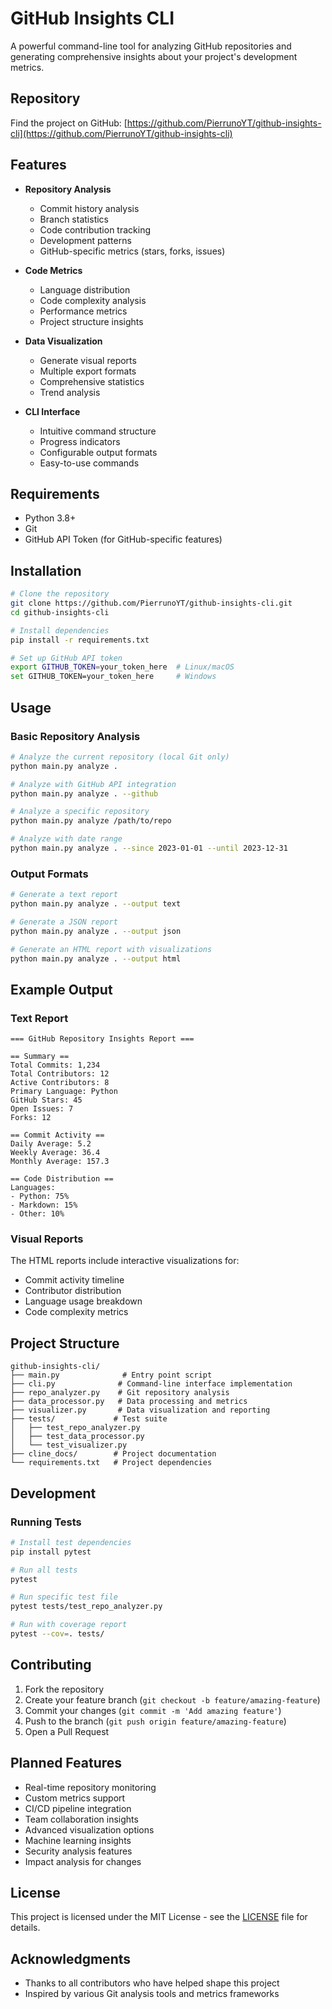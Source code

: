 # GitHub Insights CLI

A powerful command-line tool for analyzing GitHub repositories and generating comprehensive insights about your project's development metrics.

## Repository

Find the project on GitHub: [https://github.com/PierrunoYT/github-insights-cli](https://github.com/PierrunoYT/github-insights-cli)

## Features

- **Repository Analysis**
  - Commit history analysis
  - Branch statistics
  - Code contribution tracking
  - Development patterns
  - GitHub-specific metrics (stars, forks, issues)

- **Code Metrics**
  - Language distribution
  - Code complexity analysis
  - Performance metrics
  - Project structure insights

- **Data Visualization**
  - Generate visual reports
  - Multiple export formats
  - Comprehensive statistics
  - Trend analysis

- **CLI Interface**
  - Intuitive command structure
  - Progress indicators
  - Configurable output formats
  - Easy-to-use commands

## Requirements

- Python 3.8+
- Git
- GitHub API Token (for GitHub-specific features)

## Installation

```bash
# Clone the repository
git clone https://github.com/PierrunoYT/github-insights-cli.git
cd github-insights-cli

# Install dependencies
pip install -r requirements.txt

# Set up GitHub API token
export GITHUB_TOKEN=your_token_here  # Linux/macOS
set GITHUB_TOKEN=your_token_here     # Windows
```

## Usage

### Basic Repository Analysis

```bash
# Analyze the current repository (local Git only)
python main.py analyze .

# Analyze with GitHub API integration
python main.py analyze . --github

# Analyze a specific repository
python main.py analyze /path/to/repo

# Analyze with date range
python main.py analyze . --since 2023-01-01 --until 2023-12-31
```

### Output Formats

```bash
# Generate a text report
python main.py analyze . --output text

# Generate a JSON report
python main.py analyze . --output json

# Generate an HTML report with visualizations
python main.py analyze . --output html
```

## Example Output

### Text Report
```
=== GitHub Repository Insights Report ===

== Summary ==
Total Commits: 1,234
Total Contributors: 12
Active Contributors: 8
Primary Language: Python
GitHub Stars: 45
Open Issues: 7
Forks: 12

== Commit Activity ==
Daily Average: 5.2
Weekly Average: 36.4
Monthly Average: 157.3

== Code Distribution ==
Languages:
- Python: 75%
- Markdown: 15%
- Other: 10%
```

### Visual Reports
The HTML reports include interactive visualizations for:
- Commit activity timeline
- Contributor distribution
- Language usage breakdown
- Code complexity metrics

## Project Structure

```
github-insights-cli/
├── main.py              # Entry point script
├── cli.py              # Command-line interface implementation
├── repo_analyzer.py    # Git repository analysis
├── data_processor.py   # Data processing and metrics
├── visualizer.py       # Data visualization and reporting
├── tests/             # Test suite
│   ├── test_repo_analyzer.py
│   ├── test_data_processor.py
│   └── test_visualizer.py
├── cline_docs/        # Project documentation
└── requirements.txt   # Project dependencies
```

## Development

### Running Tests

```bash
# Install test dependencies
pip install pytest

# Run all tests
pytest

# Run specific test file
pytest tests/test_repo_analyzer.py

# Run with coverage report
pytest --cov=. tests/
```

## Contributing

1. Fork the repository
2. Create your feature branch (`git checkout -b feature/amazing-feature`)
3. Commit your changes (`git commit -m 'Add amazing feature'`)
4. Push to the branch (`git push origin feature/amazing-feature`)
5. Open a Pull Request

## Planned Features

- Real-time repository monitoring
- Custom metrics support
- CI/CD pipeline integration
- Team collaboration insights
- Advanced visualization options
- Machine learning insights
- Security analysis features
- Impact analysis for changes

## License

This project is licensed under the MIT License - see the [LICENSE](LICENSE) file for details.

## Acknowledgments

- Thanks to all contributors who have helped shape this project
- Inspired by various Git analysis tools and metrics frameworks
